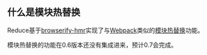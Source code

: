 ## 什么是模块热替换
Reduce基于[browserify-hmr]实现了与[Webpack]类似的[模块热替换][hmr]功能。

<p class="note">
模块热替换的功能在0.6版本还没有集成进来，预计0.7会完成。
</p>

[browserify-hmr]: https://github.com/AgentME/browserify-hmr
[hmr]: http://webpack.github.io/docs/hot-module-replacement-with-webpack.html
[Webpack]: http://webpack.github.io/

